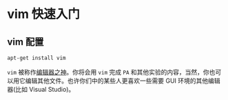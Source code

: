 # vim 快速入门

## vim 配置

```bash
apt-get install vim
```

`vim` 被称作[编辑器之神](http://os.51cto.com/art/201101/242518.htm)。你将会用 `vim` 完成 `PA` 和其他实验的内容，当然，你也可以用它编辑其他文件。也许你们中的某些人更喜欢一些需要 GUI 环境的其他编辑器(比如 Visual Studio)。